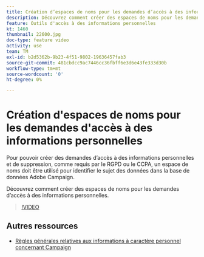 ```yaml
---
title: Création d’espaces de noms pour les demandes d’accès à des informations personnelles dans Adobe Campaign Standard (ACS)
description: Découvrez comment créer des espaces de noms pour les demandes d’accès à des informations personnelles.
feature: Outils d'accès à des informations personnelles
kt: 1460
thumbnail: 22600.jpg
doc-type: feature video
activity: use
team: TM
exl-id: b2d5362b-9b23-4f51-9802-19636457fab3
source-git-commit: 481cbdcc9ac7446cc36fbff6e3d6e43fe333d30b
workflow-type: tm+mt
source-wordcount: '0'
ht-degree: 0%

---
```


# Création d&#39;espaces de noms pour les demandes d&#39;accès à des informations personnelles

Pour pouvoir créer des demandes d’accès à des informations personnelles et de suppression, comme requis par le RGPD ou le CCPA, un espace de noms doit être utilisé pour identifier le sujet des données dans la base de données Adobe Campaign.

Découvrez comment créer des espaces de noms pour les demandes d’accès à des informations personnelles.

>[!VIDEO](https://video.tv.adobe.com/v/22600?quality=12)

## Autres ressources

* [Règles générales relatives aux informations à caractère personnel concernant Campaign](https://experienceleague.adobe.com/docs/campaign-classic/using/getting-started/privacy/privacy-management.html?lang=en#getting-started)

